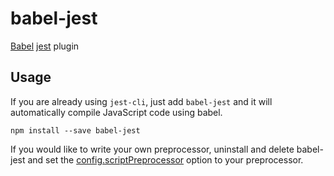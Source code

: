 # babel-jest

[Babel](https://github.com/babel/babel) [jest](https://github.com/facebook/jest) plugin

## Usage

If you are already using `jest-cli`, just add `babel-jest` and it will automatically compile JavaScript code using babel.

```
npm install --save babel-jest
```

If you would like to write your own preprocessor, uninstall and delete babel-jest and set the [config.scriptPreprocessor](http://facebook.github.io/jest/docs/api.html#config-scriptpreprocessor-string) option to your preprocessor.
